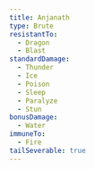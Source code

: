 ```yaml
---
title: Anjanath
type: Brute
resistantTo:
  - Dragon
  - Blast
standardDamage:
  - Thunder
  - Ice
  - Poison
  - Sleep
  - Paralyze
  - Stun
bonusDamage:
  - Water
immuneTo:
  - Fire
tailSeverable: true
---
```



